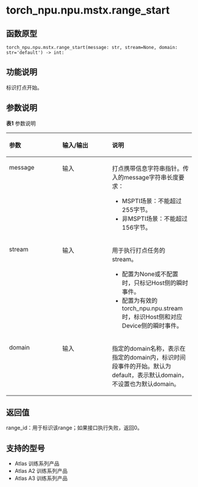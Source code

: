 # torch_npu.npu.mstx.range_start

## 函数原型

```
torch_npu.npu.mstx.range_start(message: str, stream=None, domain: str='default') -> int:
```

## 功能说明

标识打点开始。

## 参数说明

**表1** 参数说明

<a name="table827101275518"></a>
<table><thead align="left"><tr id="row429121265517"><th class="cellrowborder" valign="top" width="28.65286528652865%" id="mcps1.2.4.1.1"><p id="p1329121214558"><a name="p1329121214558"></a><a name="p1329121214558"></a>参数</p>
</th>
<th class="cellrowborder" valign="top" width="26.782678267826782%" id="mcps1.2.4.1.2"><p id="p10230141454318"><a name="p10230141454318"></a><a name="p10230141454318"></a>输入/输出</p>
</th>
<th class="cellrowborder" valign="top" width="44.56445644564456%" id="mcps1.2.4.1.3"><p id="p83121275519"><a name="p83121275519"></a><a name="p83121275519"></a>说明</p>
</th>
</tr>
</thead>
<tbody><tr id="row1131131265511"><td class="cellrowborder" valign="top" width="28.65286528652865%" headers="mcps1.2.4.1.1 "><p id="p7669321185110"><a name="p7669321185110"></a><a name="p7669321185110"></a>message</p>
</td>
<td class="cellrowborder" valign="top" width="26.782678267826782%" headers="mcps1.2.4.1.2 "><p id="p723015144436"><a name="p723015144436"></a><a name="p723015144436"></a>输入</p>
</td>
<td class="cellrowborder" valign="top" width="44.56445644564456%" headers="mcps1.2.4.1.3 "><p id="p131994242276"><a name="p131994242276"></a><a name="p131994242276"></a>打点携带信息字符串指针。传入的message字符串长度要求：<ul id="ul9122114715433"><li>MSPTI场景：不能超过255字节。</li><li>非MSPTI场景：不能超过156字节。</li></ul></p>
</td>
</tr>
<tr id="row18118485118"><td class="cellrowborder" valign="top" width="28.65286528652865%" headers="mcps1.2.4.1.1 "><p id="p211549516"><a name="p211549516"></a><a name="p211549516"></a>stream</p>
</td>
<td class="cellrowborder" valign="top" width="26.782678267826782%" headers="mcps1.2.4.1.2 "><p id="p1920117129516"><a name="p1920117129516"></a><a name="p1920117129516"></a>输入</p>
</td>
<td class="cellrowborder" valign="top" width="44.56445644564456%" headers="mcps1.2.4.1.3 "><p id="p175061539114317"><a name="p175061539114317"></a><a name="p175061539114317"></a>用于执行打点任务的stream。</p>
<a name="ul9122114715433"></a><a name="ul9122114715433"></a><ul id="ul9122114715433"><li>配置为None或不配置时，只标记Host侧的瞬时事件。</li><li>配置为有效的torch_npu.npu.stream时，标识Host侧和对应Device侧的瞬时事件。</li></ul>
</td>
</tr><tr id="row18212822311"><td class="cellrowborder" valign="top" width="28.65286528652865%" headers="mcps1.2.4.1.1 "><p id="p211549516">domain</p>
</td>
<td class="cellrowborder" valign="top" width="26.782678267826782%" headers="mcps1.2.4.1.2 "><p id="p1920117129516">输入</p>
</td>
<td class="cellrowborder" valign="top" width="44.56445644564456%" headers="mcps1.2.4.1.3 "><p id="p175061539114317">指定的domain名称，表示在指定的domain内，标识时间段事件的开始。默认为default，表示默认domain，不设置也为默认domain。</p>
</td>
</tr>
</tbody>
</table>

## 返回值

range_id：用于标识该range；如果接口执行失败，返回0。

## 支持的型号

- <term> Atlas 训练系列产品</term> 
- <term> Atlas A2 训练系列产品</term> 
- <term> Atlas A3 训练系列产品</term>

